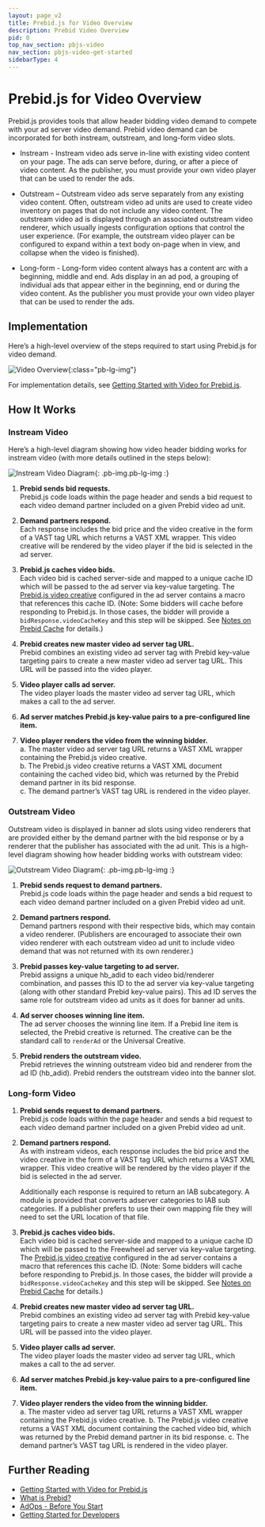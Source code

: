```yaml
---
layout: page_v2
title: Prebid.js for Video Overview
description: Prebid Video Overview
pid: 0
top_nav_section: pbjs-video
nav_section: pbjs-video-get-started
sidebarType: 4
---
```




# Prebid.js for Video Overview

Prebid.js provides tools that allow header bidding video demand to compete with your ad server video demand. Prebid video demand can be incorporated for both instream, outstream, and long-form video slots.

-	Instream - Instream video ads serve in-line with existing video content on your page. The ads can serve before, during, or after a piece of video content. As the publisher, you must provide your own video player that can be used to render the ads.

-	Outstream – Outstream video ads serve separately from any existing video content.  Often, outstream video ad units are used to create video inventory on pages that do not include any video content. The outstream video ad is displayed through an associated outstream video renderer, which usually ingests configuration options that control the user experience. (For example, the outstream video player can be configured to expand within a text body on-page when in view, and collapse when the video is finished).

- Long-form - Long-form video content always has a content arc with a beginning, middle and end. Ads display in an ad pod, a grouping of individual ads that appear either in the beginning, end or during the video content. As the publisher you must provide your own video player that can be used to render the ads.

## Implementation

Here’s a high-level overview of the steps required to start using Prebid.js for video demand.


![Video Overview]({{site.baseurl}}/assets/images/prebid-video/video-overview.png){:class="pb-lg-img"}

For implementation details, see [Getting Started with Video for Prebid.js]({{site.github.url}}/prebid-video/video-getting-started.html).

## How It Works

### Instream Video

Here’s a high-level diagram showing how video header bidding works for instream video (with more details outlined in the steps below):


![Instream Video Diagram]({{site.baseurl}}/assets/images/prebid-video/instream-video.png){: .pb-img.pb-lg-img :}


1.	**Prebid sends bid requests.**  
Prebid.js code loads within the page header and sends a bid request to each video demand partner included on a given Prebid video ad unit.

2.	**Demand partners respond.**  
Each response includes the bid price and the video creative in the form of a VAST tag URL which returns a VAST XML wrapper.  This video creative will be rendered by the video player if the bid is selected in the ad server.

3.	**Prebid.js caches video bids.**  
Each video bid is cached server-side and mapped to a unique cache ID which will be passed to the ad server via key-value targeting.  The [Prebid.js video creative]({{site.github.url}}/adops/setting-up-prebid-video-in-dfp.html#creative-setup) configured in the ad server contains a macro that references this cache ID. (Note: Some bidders will cache before responding to Prebid.js. In those cases, the bidder will provide a `bidResponse.videoCacheKey` and this step will be skipped. See [Notes on Prebid Cache]({{site.github.url}}/dev-docs/show-video-with-a-dfp-video-tag.html#notes-on-prebid-cache) for details.)

4.	**Prebid creates new master video ad server tag URL.**  
Prebid combines an existing video ad server tag with Prebid key-value targeting pairs to create a new master video ad server tag URL.  This URL will be passed into the video player.

5.	**Video player calls ad server.**  
The video player loads the master video ad server tag URL, which makes a call to the ad server.

6.	**Ad server matches Prebid.js key-value pairs to a pre-configured line item.**

7.	**Video player renders the video from the winning bidder.**  
  a.	The master video ad server tag URL returns a VAST XML wrapper containing the Prebid.js video creative.  
  b.	The Prebid.js video creative returns a VAST XML document containing the cached video bid, which was returned by the Prebid demand partner in its bid response.  
  c.	The demand partner’s VAST tag URL is rendered in the video player.

### Outstream Video

Outstream video is displayed in banner ad slots using video renderers that are provided either by the demand partner with the bid response or by a renderer that the publisher has associated with the ad unit. This is a high-level diagram showing how header bidding works with outstream video:


![Outstream Video Diagram]({{site.baseurl}}/assets/images/prebid-video/outstream-video.png){: .pb-img.pb-lg-img :}

1.	**Prebid sends request to demand partners.**  
Prebid.js code loads within the page header and sends a bid request to each video demand partner included on a given Prebid video ad unit.

2.	**Demand partners respond.**  
Demand partners respond with their respective bids, which may contain a video renderer. (Publishers are encouraged to associate their own video renderer with each outstream video ad unit to include video demand that was not returned with its own renderer.)

3.	**Prebid passes key-value targeting to ad server.**  
Prebid assigns a unique hb_adid to each video bid/renderer combination, and passes this ID to the ad server via key-value targeting (along with other standard Prebid key-value pairs). This ad ID serves the same role for outstream video ad units as it does for banner ad units.

4.	**Ad server chooses winning line item.**  
The ad server chooses the winning line item. If a Prebid line item is selected, the Prebid creative is returned. The creative can be the standard call to `renderAd` or the Universal Creative.

5.	**Prebid renders the outstream video.**  
Prebid retrieves the winning outstream video bid and renderer from the ad ID (hb_adid).  Prebid renders the outstream video into the banner slot.

### Long-form Video 

1.	**Prebid sends request to demand partners.**  
Prebid.js code loads within the page header and sends a bid request to each video demand partner included on a given Prebid video ad unit.

2.	**Demand partners respond.**  
As with instream videos, each response includes the bid price and the video creative in the form of a VAST tag URL which returns a VAST XML wrapper.  This video creative will be rendered by the video player if the bid is selected in the ad server.  
 
      Additionally each response is required to return an IAB subcategory. A module is provided that converts adserver categories to IAB sub categories. If a publisher prefers to use their own mapping file they will need to set the URL location of that file.  

3.	**Prebid.js caches video bids.**  
Each video bid is cached server-side and mapped to a unique cache ID which will be passed to the Freewheel ad server via key-value targeting.  The [Prebid.js video creative]({{site.github.url}}/adops/setting-up-prebid-video-in-dfp.html#creative-setup) configured in the ad server contains a macro that references this cache ID. (Note: Some bidders will cache before responding to Prebid.js. In those cases, the bidder will provide a `bidResponse.videoCacheKey` and this step will be skipped. See [Notes on Prebid Cache]({{site.github.url}}/dev-docs/show-video-with-a-dfp-video-tag.html#notes-on-prebid-cache) for details.) 

4.	**Prebid creates new master video ad server tag URL.**  
Prebid combines an existing video ad server tag with Prebid key-value targeting pairs to create a new master video ad server tag URL.  This URL will be passed into the video player.

5.	**Video player calls ad server.**  
The video player loads the master video ad server tag URL, which makes a call to the ad server.

6.	**Ad server matches Prebid.js key-value pairs to a pre-configured line item.**

7.	**Video player renders the video from the winning bidder.**  
  a.	The master video ad server tag URL returns a VAST XML wrapper containing the Prebid.js video creative.
  b.	The Prebid.js video creative returns a VAST XML document containing the cached video bid, which was returned by the Prebid demand partner in its bid response.
  c.	The demand partner’s VAST tag URL is rendered in the video player.

## Further Reading

-   [Getting Started with Video for Prebid.js]({{site.github.url}}/prebid-video/video-getting-started.html)
-   [What is Prebid?]({{site.github.url}}/overview/intro.html)
-   [AdOps - Before You Start]({{site.github.url}}/overview/getting-started.html)
-   [Getting Started for Developers]({{site.github.url}}/dev-docs/getting-started.html)

